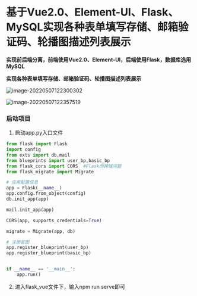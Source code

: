 # 基于Vue2.0、Element-UI、Flask、MySQL实现各种表单填写存储、邮箱验证码、轮播图描述列表展示

**实现前后端分离，前端使用Vue2.0、Element-UI，后端使用Flask，数据库选用MySQL**

**实现各种表单填写存储、邮箱验证码、轮播图描述列表展示**

![image-20220507122300302](C:\Users\46398\AppData\Roaming\Typora\typora-user-images\image-20220507122300302.png)

![image-20220507122357519](C:\Users\46398\AppData\Roaming\Typora\typora-user-images\image-20220507122357519.png)

### 启动项目

1. 启动app.py入口文件

```python
from flask import Flask
import config
from exts import db,mail
from blueprints import user_bp,basic_bp
from flask_cors import CORS  #Flask的跨域问题
from flask_migrate import Migrate

# 应用配置信息
app = Flask(__name__)
app.config.from_object(config)
db.init_app(app)

mail.init_app(app)

CORS(app, supports_credentials=True) 

migrate = Migrate(app, db)

# 注册蓝图
app.register_blueprint(user_bp)
app.register_blueprint(basic_bp)


if __name__ == '__main__':
    app.run()
```

2. 进入flask_vue文件下，输入npm run serve即可
